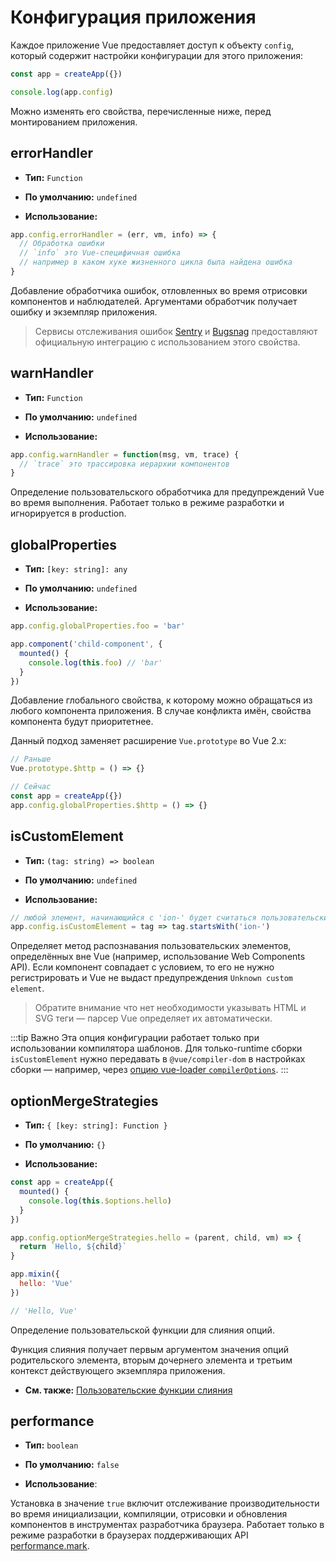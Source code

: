 # Конфигурация приложения

Каждое приложение Vue предоставляет доступ к объекту `config`, который содержит настройки конфигурации для этого приложения:

```js
const app = createApp({})

console.log(app.config)
```

Можно изменять его свойства, перечисленные ниже, перед монтированием приложения.

## errorHandler

- **Тип:** `Function`

- **По умолчанию:** `undefined`

- **Использование:**

```js
app.config.errorHandler = (err, vm, info) => {
  // Обработка ошибки
  // `info` это Vue-специфичная ошибка
  // например в каком хуке жизненного цикла была найдена ошибка
}
```

Добавление обработчика ошибок, отловленных во время отрисовки компонентов и наблюдателей. Аргументами обработчик получает ошибку и экземпляр приложения.

> Сервисы отслеживания ошибок [Sentry](https://sentry.io/for/vue/) и [Bugsnag](https://docs.bugsnag.com/platforms/browsers/vue/) предоставляют официальную интеграцию с использованием этого свойства.

## warnHandler

- **Тип:** `Function`

- **По умолчанию:** `undefined`

- **Использование:**

```js
app.config.warnHandler = function(msg, vm, trace) {
  // `trace` это трассировка иерархии компонентов
}
```

Определение пользовательского обработчика для предупреждений Vue во время выполнения. Работает только в режиме разработки и игнорируется в production.

## globalProperties

- **Тип:** `[key: string]: any`

- **По умолчанию:** `undefined`

- **Использование:**

```js
app.config.globalProperties.foo = 'bar'

app.component('child-component', {
  mounted() {
    console.log(this.foo) // 'bar'
  }
})
```

Добавление глобального свойства, к которому можно обращаться из любого компонента приложения. В случае конфликта имён, свойства компонента будут приоритетнее.

Данный подход заменяет расширение `Vue.prototype` во Vue 2.x:

```js
// Раньше
Vue.prototype.$http = () => {}

// Сейчас
const app = createApp({})
app.config.globalProperties.$http = () => {}
```

## isCustomElement

- **Тип:** `(tag: string) => boolean`

- **По умолчанию:** `undefined`

- **Использование:**

```js
// любой элемент, начинающийся с 'ion-' будет считаться пользовательским
app.config.isCustomElement = tag => tag.startsWith('ion-')
```

Определяет метод распознавания пользовательских элементов, определённых вне Vue (например, использование Web Components API). Если компонент совпадает с условием, то его не нужно регистрировать и Vue не выдаст предупреждения `Unknown custom element`.

> Обратите внимание что нет необходимости указывать HTML и SVG теги — парсер Vue определяет их автоматически.

:::tip Важно
Эта опция конфигурации работает только при использовании компилятора шаблонов. Для только-runtime сборки `isCustomElement` нужно передавать в `@vue/compiler-dom` в настройках сборки — например, через [опцию vue-loader `compilerOptions`](https://vue-loader.vuejs.org/ru/options.html#compileroptions).
:::

## optionMergeStrategies

- **Тип:** `{ [key: string]: Function }`

- **По умолчанию:** `{}`

- **Использование:**

```js
const app = createApp({
  mounted() {
    console.log(this.$options.hello)
  }
})

app.config.optionMergeStrategies.hello = (parent, child, vm) => {
  return `Hello, ${child}`
}

app.mixin({
  hello: 'Vue'
})

// 'Hello, Vue'
```

Определение пользовательской функции для слияния опций.

Функция слияния получает первым аргументом значения опций родительского элемента, вторым дочернего элемента
и третьим контекст действующего экземпляра приложения.

- **См. также:** [Пользовательские функции слияния](../guide/mixins.md#custom-option-merge-strategies)

## performance

- **Тип:** `boolean`

- **По умолчанию:** `false`

- **Использование**:

Установка в значение `true` включит отслеживание производительности во время инициализации, компиляции, отрисовки и обновления компонентов в инструментах разработчика браузера. Работает только в режиме разработки в браузерах поддерживающих API [performance.mark](https://developer.mozilla.org/en-US/docs/Web/API/Performance/mark).
